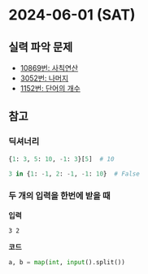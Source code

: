 # 2024-06-01 (SAT)

## 실력 파악 문제
* [10869번: 사칙연산](https://boj.kr/10869)
* [3052번: 나머지](https://boj.kr/3052)
* [1152번: 단어의 개수](https://boj.kr/1152)

## 참고

### 딕셔너리
```py
{1: 3, 5: 10, -1: 3}[5]  # 10

3 in {1: -1, 2: -1, -1: 10}  # False
```

### 두 개의 입력을 한번에 받을 때

**입력**  
```
3 2
```

**코드**    
```py
a, b = map(int, input().split())
```
